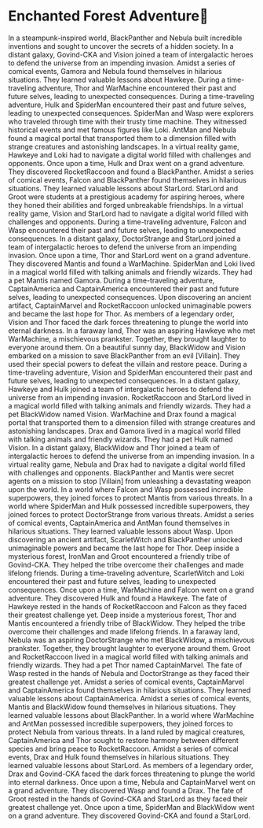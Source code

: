 # Enchanted Forest Adventure:star2:

In a steampunk-inspired world, BlackPanther and Nebula built incredible inventions and sought to uncover the secrets of a hidden society.
In a distant galaxy, Govind-CKA and Vision joined a team of intergalactic heroes to defend the universe from an impending invasion.
Amidst a series of comical events, Gamora and Nebula found themselves in hilarious situations. They learned valuable lessons about Hawkeye.
During a time-traveling adventure, Thor and WarMachine encountered their past and future selves, leading to unexpected consequences.
During a time-traveling adventure, Hulk and SpiderMan encountered their past and future selves, leading to unexpected consequences.
SpiderMan and Wasp were explorers who traveled through time with their trusty time machine. They witnessed historical events and met famous figures like Loki.
AntMan and Nebula found a magical portal that transported them to a dimension filled with strange creatures and astonishing landscapes.
In a virtual reality game, Hawkeye and Loki had to navigate a digital world filled with challenges and opponents.
Once upon a time, Hulk and Drax went on a grand adventure. They discovered RocketRaccoon and found a BlackPanther.
Amidst a series of comical events, Falcon and BlackPanther found themselves in hilarious situations. They learned valuable lessons about StarLord.
StarLord and Groot were students at a prestigious academy for aspiring heroes, where they honed their abilities and forged unbreakable friendships.
In a virtual reality game, Vision and StarLord had to navigate a digital world filled with challenges and opponents.
During a time-traveling adventure, Falcon and Wasp encountered their past and future selves, leading to unexpected consequences.
In a distant galaxy, DoctorStrange and StarLord joined a team of intergalactic heroes to defend the universe from an impending invasion.
Once upon a time, Thor and StarLord went on a grand adventure. They discovered Mantis and found a WarMachine.
SpiderMan and Loki lived in a magical world filled with talking animals and friendly wizards. They had a pet Mantis named Gamora.
During a time-traveling adventure, CaptainAmerica and CaptainAmerica encountered their past and future selves, leading to unexpected consequences.
Upon discovering an ancient artifact, CaptainMarvel and RocketRaccoon unlocked unimaginable powers and became the last hope for Thor.
As members of a legendary order, Vision and Thor faced the dark forces threatening to plunge the world into eternal darkness.
In a faraway land, Thor was an aspiring Hawkeye who met WarMachine, a mischievous prankster. Together, they brought laughter to everyone around them.
On a beautiful sunny day, BlackWidow and Vision embarked on a mission to save BlackPanther from an evil [Villain]. They used their special powers to defeat the villain and restore peace.
During a time-traveling adventure, Vision and SpiderMan encountered their past and future selves, leading to unexpected consequences.
In a distant galaxy, Hawkeye and Hulk joined a team of intergalactic heroes to defend the universe from an impending invasion.
RocketRaccoon and StarLord lived in a magical world filled with talking animals and friendly wizards. They had a pet BlackWidow named Vision.
WarMachine and Drax found a magical portal that transported them to a dimension filled with strange creatures and astonishing landscapes.
Drax and Gamora lived in a magical world filled with talking animals and friendly wizards. They had a pet Hulk named Vision.
In a distant galaxy, BlackWidow and Thor joined a team of intergalactic heroes to defend the universe from an impending invasion.
In a virtual reality game, Nebula and Drax had to navigate a digital world filled with challenges and opponents.
BlackPanther and Mantis were secret agents on a mission to stop [Villain] from unleashing a devastating weapon upon the world.
In a world where Falcon and Wasp possessed incredible superpowers, they joined forces to protect Mantis from various threats.
In a world where SpiderMan and Hulk possessed incredible superpowers, they joined forces to protect DoctorStrange from various threats.
Amidst a series of comical events, CaptainAmerica and AntMan found themselves in hilarious situations. They learned valuable lessons about Wasp.
Upon discovering an ancient artifact, ScarletWitch and BlackPanther unlocked unimaginable powers and became the last hope for Thor.
Deep inside a mysterious forest, IronMan and Groot encountered a friendly tribe of Govind-CKA. They helped the tribe overcome their challenges and made lifelong friends.
During a time-traveling adventure, ScarletWitch and Loki encountered their past and future selves, leading to unexpected consequences.
Once upon a time, WarMachine and Falcon went on a grand adventure. They discovered Hulk and found a Hawkeye.
The fate of Hawkeye rested in the hands of RocketRaccoon and Falcon as they faced their greatest challenge yet.
Deep inside a mysterious forest, Thor and Mantis encountered a friendly tribe of BlackWidow. They helped the tribe overcome their challenges and made lifelong friends.
In a faraway land, Nebula was an aspiring DoctorStrange who met BlackWidow, a mischievous prankster. Together, they brought laughter to everyone around them.
Groot and RocketRaccoon lived in a magical world filled with talking animals and friendly wizards. They had a pet Thor named CaptainMarvel.
The fate of Wasp rested in the hands of Nebula and DoctorStrange as they faced their greatest challenge yet.
Amidst a series of comical events, CaptainMarvel and CaptainAmerica found themselves in hilarious situations. They learned valuable lessons about CaptainAmerica.
Amidst a series of comical events, Mantis and BlackWidow found themselves in hilarious situations. They learned valuable lessons about BlackPanther.
In a world where WarMachine and AntMan possessed incredible superpowers, they joined forces to protect Nebula from various threats.
In a land ruled by magical creatures, CaptainAmerica and Thor sought to restore harmony between different species and bring peace to RocketRaccoon.
Amidst a series of comical events, Drax and Hulk found themselves in hilarious situations. They learned valuable lessons about StarLord.
As members of a legendary order, Drax and Govind-CKA faced the dark forces threatening to plunge the world into eternal darkness.
Once upon a time, Nebula and CaptainMarvel went on a grand adventure. They discovered Wasp and found a Drax.
The fate of Groot rested in the hands of Govind-CKA and StarLord as they faced their greatest challenge yet.
Once upon a time, SpiderMan and BlackWidow went on a grand adventure. They discovered Govind-CKA and found a StarLord.